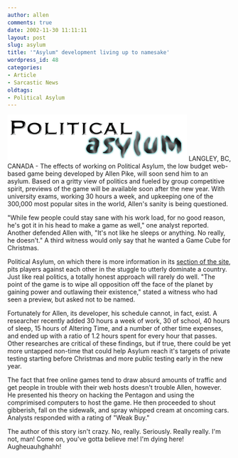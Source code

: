 ```yaml
---
author: allen
comments: true
date: 2002-11-30 11:11:11
layout: post
slug: asylum
title: '"Asylum" development living up to namesake'
wordpress_id: 48
categories:
- Article
- Sarcastic News
oldtags:
- Political Asylum
---
```


![A cheap early logo of the game.](/images/old/asylum.gif)
LANGLEY, BC, CANADA - The effects of working on Political Asylum, the low budget web-based game being developed by Allen Pike, will soon send him to an asylum. Based on a gritty view of politics and fueled by group competitive spirit, previews of the game will be available soon after the new year. With university exams, working 30 hours a week, and upkeeping one of the 300,000 most popular sites in the world, Allen's sanity is being questioned.


"While few people could stay sane with his work load, for no good reason, he's got it in his head to make a game as well," one analyst reported. Another defended Allen with, "It's not like he sleeps or anything. No really, he doesn't." A third witness would only say that he wanted a Game Cube for Christmas.




Political Asylum, on which there is more information in its [section of the site](/fun/asylum/), pits players against each other in the stuggle to utterly dominate a country. Just like real politics, a totally honest approach will rarely do well. "The point of the game is to wipe all opposition off the face of the planet by gaining power and outlawing their existence," stated a witness who had seen a preview, but asked not to be named.




Fortunately for Allen, its developer, his schedule cannot, in fact, exist. A researcher recently added 30 hours a week of work, 30 of school, 40 hours of sleep, 15 hours of Altering Time, and a number of other time expenses, and ended up with a ratio of 1.2 hours spent for every hour that passes. Other researches are critical of these findings, but if true, there could be yet more untapped non-time that could help Asylum reach it's targets of private testing starting before Christmas and more public testing early in the new year.


The fact that free online games tend to draw absurd amounts of traffic and get people in trouble with their web hosts doesn't trouble Allen, however. He presented his theory on hacking the Pentagon and using the comprimised computers to host the game. He then proceeded to shout gibberish, fall on the sidewalk, and spray whipped cream at oncoming cars. Analysts responded with a rating of "Weak Buy."

The author of this story isn't crazy. No, really. Seriously. Really really. I'm not, man! Come on, you've gotta believe me! I'm dying here! Augheuauhghahh!
